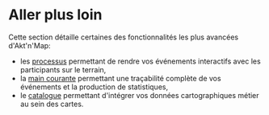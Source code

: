 # Aller plus loin

Cette section détaille certaines des fonctionnalités les plus avancées d'Akt'n'Map:
* les [processus](./workflow.md) permettant de rendre vos événements interactifs avec les participants sur le terrain,
* la [main courante](./archiving.md) permettant une traçabilité complète de vos événements et la production de statistiques,
* le [catalogue](./catalog.md) permettant d'intégrer vos données cartographiques métier au sein des cartes.

